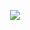<p align="center">
  <a href="https://github.com/DenverCoder1/readme-typing-svg"><img src="https://readme-typing-svg.herokuapp.com?font=Fira+Code&pause=1000&color=D1F700&width=435&lines=Instalar+y+Configurar+firewall+IPFIRE"></a>
</p>

<h1 align="center"></h1>
